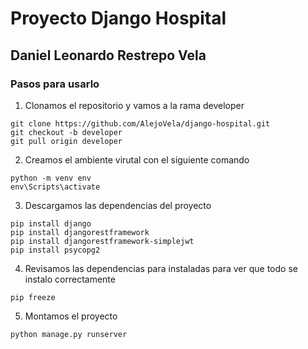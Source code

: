 # Proyecto Django Hospital
## Daniel Leonardo Restrepo Vela
### Pasos para usarlo
1. Clonamos el repositorio y vamos a la rama developer
```
git clone https://github.com/AlejoVela/django-hospital.git
git checkout -b developer
git pull origin developer
```
2. Creamos el ambiente virutal con el siguiente comando
```
python -m venv env
env\Scripts\activate
```
3. Descargamos las dependencias del proyecto
```
pip install django
pip install djangorestframework
pip install djangorestframework-simplejwt
pip install psycopg2
```
4. Revisamos las dependencias para instaladas para ver que todo se instalo correctamente
```
pip freeze
```
5. Montamos el proyecto
```
python manage.py runserver
```
